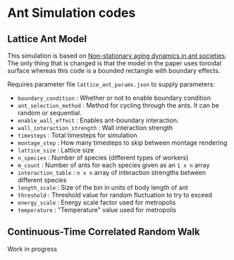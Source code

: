 # Ant Simulation codes

## Lattice Ant Model

This simulation is based on [Non-stationary aging dynamics in ant societies](https://www.sciencedirect.com/science/article/pii/S0022519311002347). The only thing that is changed is that the model in the paper uses toroidal surface whereas this code is a bounded rectangle with boundary effects.

Requires parameter file `lattice_ant_params.json` to supply parameters:

* `boundary_condition` : Whether or not to enable boundary condition
* `ant_selection_method` : Method for cycling through the ants. It can be random or sequential.
* `enable_wall_effect` : Enables ant-boundary interaction.
* `wall_interaction_strength` : Wall interaction strength
* `timesteps` : Total timesteps for simulation
* `montage_step` : How many timesteps to skip between montage rendering
* `lattice_size` : Lattice size
* `n_species` : Number of species (different types of workers)
* `m_count` : Number of ants for each species given as an `1 x n` array
* `interaction_table` : `n x n` array of interaction strengths between different species
* `length_scale` : Size of the bin in units of body length of ant
* `threshold` : Threshold value for random fluctuation to try to exceed
* `energy_scale` : Energy scale factor used for metropolis
* `temperature` : "Temperature" value used for metropolis

## Continuous-Time Correlated Random Walk

Work in progress
